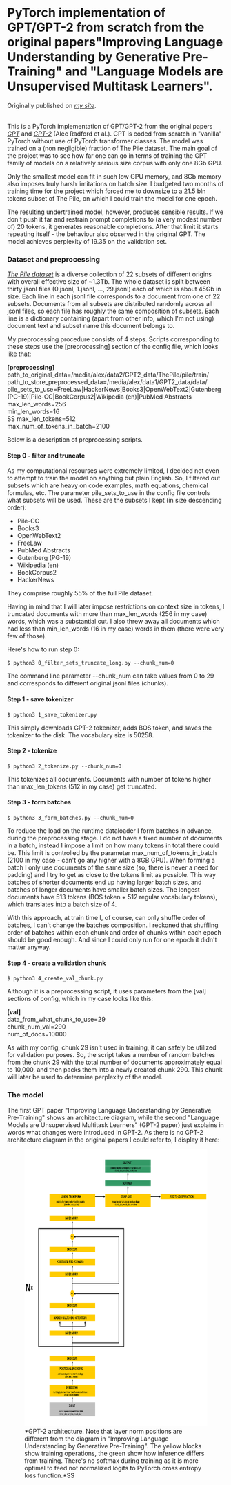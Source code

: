 # PyTorch implementation of GPT/GPT-2 from scratch from the original papers"Improving Language Understanding by Generative Pre-Training" and "Language Models are Unsupervised Multitask Learners".

Originally published on [*my site*](https://alexgrishin.ai/pytorch_implementation_of_gpt).
<br /><br />

This is a PyTorch implementation of GPT/GPT-2 from the original papers
[*GPT*](https://s3-us-west-2.amazonaws.com/openai-assets/research-covers/language-unsupervised/language_understanding_paper.pdf) 
  and [*GPT-2*](https://d4mucfpksywv.cloudfront.net/better-language-models/language_models_are_unsupervised_multitask_learners.pdf)
   (Alec Radford et al.).
  GPT is coded from scratch in "vanilla" PyTorch without use of PyTorch transformer classes.
  The model was trained on a (non negligible) fraction of The Pile dataset.
  The main goal of the project was to see how far one can go in terms of training the GPT family of models
  on a relatively serious size corpus with
  only one 8Gb GPU.

  Only the smallest model can fit in such low GPU memory,
  and 8Gb memory also imposes truly harsh limitations on batch size. I budgeted two months of training time for the project
which forced me to downsize to a 21.5 bln tokens subset of The Pile, on which I could train the model for one epoch.

The resulting undertrained model, however, produces sensible results. If we don't push it far and restrain prompt completions to (a very modest number of) 20 tokens, it generates reasonable completions. After that limit it starts repeating itself - the behaviour also observed in the original GPT. The model achieves perplexity of 19.35 on the validation set.

### Dataset and preprocessing

[*The Pile dataset*](https://arxiv.org/pdf/2101.00027.pdf) is a diverse collection
of 22 subsets of different origins with overall effective size of ~1.3Tb. The whole dataset is split between
thirty jsonl files (0.jsonl, 1.jsonl, ..., 29.jsonl) each of which is about 45Gb in size. Each line in each jsonl file
corresponds to a document from one of 22 subsets. Documents from all subsets are distributed randomly across all jsonl
files, so each file has roughly the same composition of subsets. Each line is a dictionary containing (apart from
other info, which I'm not using) document text and subset name this document belongs to.

My preprocessing procedure consists of 4 steps. Scripts corresponding to these steps use the \[preprocessing\]
section of the config file, which looks like that:

**\[preprocessing\]**<br>
path_to_original_data=/media/alex/data2/GPT2_data/ThePile/pile/train/<br>
path_to_store_preprocessed_data=/media/alex/data1/GPT2_data/data/<br>
pile_sets_to_use=FreeLaw|HackerNews|Books3|OpenWebText2|Gutenberg (PG-19)|Pile-CC|BookCorpus2|Wikipedia (en)|PubMed Abstracts<br>
max_len_words=256<br>
min_len_words=16<br>SS
max_len_tokens=512<br>
max_num_of_tokens_in_batch=2100<br>

Below is a description of preprocessing scripts.

#### Step 0 - filter and truncate

As my computational resourses were
extremely limited, I decided not even to attempt to train the model on anything but plain English. So, I
filtered out subsets which are heavy on code examples, math equations, chemical formulas, etc.
The parameter pile_sets_to_use in the config file controls what subsets will be used.
These are the subsets I kept (in size descending order):
<ul>
<li>Pile-CC</li>
<li>Books3</li>
<li>OpenWebText2</li>
<li>FreeLaw</li>
<li>PubMed Abstracts</li>
<li>Gutenberg (PG-19)</li>
<li>Wikipedia (en)</li>
<li>BookCorpus2</li>
<li>HackerNews</li>
</ul>

They comprise roughly 55% of the full Pile dataset.

Having in mind that I will later impose restrictions on context size in tokens,
I truncated documents with more than max_len_words (256 in my case) words, which was a substantial cut.
I also threw away all documents which had less than min_len_words (16 in my case) words in them (there were
very few of those).

Here's how to run step 0:
```
$ python3 0_filter_sets_truncate_long.py --chunk_num=0
```
The command line parameter --chunk_num can take values from 0 to 29 and corresponds to different
  original jsonl files (chunks).

#### Step 1 - save tokenizer
```
$ python3 1_save_tokenizer.py
```
This simply downloads GPT-2 tokenizer, adds BOS token, and saves the tokenizer to the disk.
The vocabulary size is 50258.

#### Step 2 - tokenize
```
$ python3 2_tokenize.py --chunk_num=0
```
This tokenizes all documents. Documents with number of tokens higher than max_len_tokens (512 in my case)
get truncated.

#### Step 3 - form batches
```
$ python3 3_form_batches.py --chunk_num=0
```
To reduce the load on the runtime dataloader I form batches in advance, during the preprocessing stage.
I do not have a fixed number of documents in a batch, instead
I impose a limit on how many tokens in total there could be. This limit is controlled by the
parameter max_num_of_tokens_in_batch (2100 in my case - can't go any higher with a 8GB GPU).
When forming a batch I only use documents of the same
size (so, there is never a need for padding) and I try to get as close to the tokens limit as possible.
This way batches of shorter documents end up having larger batch sizes, and batches of longer documents have
smaller batch sizes. The longest documents have 513 tokens (BOS token + 512 regular vocabulary tokens),
which translates into a batch size of 4.

With this approach, at train time I, of course, can only shuffle order of batches, I can't change
 the batches composition. I reckoned that shuffling order of batches within each chunk and order of chunks within each epoch
 should be good enough. And since I could only run for one epoch it didn't matter anyway.

#### Step 4 - create a validation chunk
```
$ python3 4_create_val_chunk.py
```
Although it is a preprocessing script, it uses parameters from the \[val\] sections of config, which in my case looks like this:

**\[val\]**<br>
data_from_what_chunk_to_use=29<br>
chunk_num_val=290<br>
num_of_docs=10000<br>

As with my config, chunk 29 isn't used in training, it can safely be utilized for validation purposes. So, the script takes a number of random batches from the chunk 29 with the total number of documents approximately equal to 10,000, and then packs them into a newly created chunk 290. This chunk will later be used to determine perplexity of the model.

### The model

The first GPT paper
"Improving Language Understanding by Generative Pre-Training"
  shows an architecture diagram, while the second "Language Models are Unsupervised Multitask Learners"
  (GPT-2 paper) just explains in words what changes were introduced in GPT-2. As there is no GPT-2 architecture
  diagram in the original papers I could refer to, I display it here:

<figure>
    <img src="imgs_for_readme//GPT2_detailed.svg" alt="GPT-2 architecture" height="640">
    <figcaption>*GPT-2 architecture. Note that layer norm positions are different from the diagram
      in "Improving Language Understanding by Generative Pre-Training".
       The yellow blocks show training operations, the green show
    how inference differs from training. There's no softmax during training as it is more optimal
    to feed not normalized logits to PyTorch cross entropy loss function.*SS</figcaption>
</figure>
